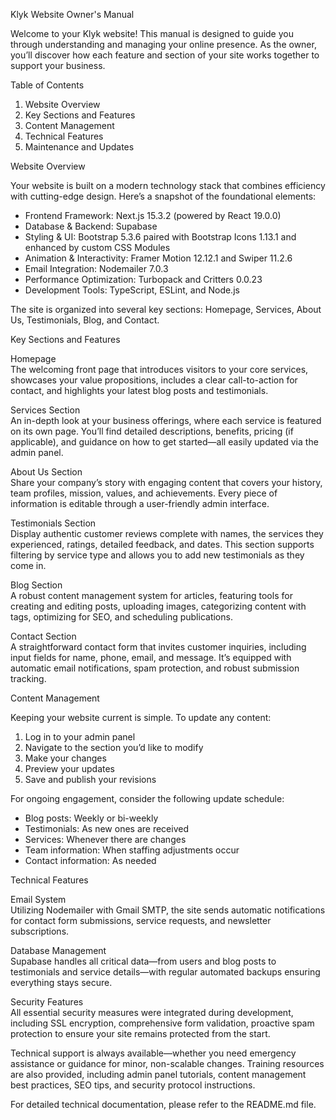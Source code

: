 Klyk Website Owner's Manual  

Welcome to your Klyk website! This manual is designed to guide you through understanding and managing your online presence. As the owner, you’ll discover how each feature and section of your site works together to support your business.  

Table of Contents  
1. Website Overview  
2. Key Sections and Features  
3. Content Management  
4. Technical Features  
5. Maintenance and Updates  

Website Overview  

Your website is built on a modern technology stack that combines efficiency with cutting-edge design. Here’s a snapshot of the foundational elements:  

- Frontend Framework: Next.js 15.3.2 (powered by React 19.0.0)  
- Database & Backend: Supabase  
- Styling & UI: Bootstrap 5.3.6 paired with Bootstrap Icons 1.13.1 and enhanced by custom CSS Modules  
- Animation & Interactivity: Framer Motion 12.12.1 and Swiper 11.2.6  
- Email Integration: Nodemailer 7.0.3  
- Performance Optimization: Turbopack and Critters 0.0.23  
- Development Tools: TypeScript, ESLint, and Node.js  

The site is organized into several key sections: Homepage, Services, About Us, Testimonials, Blog, and Contact.  

Key Sections and Features  

Homepage  
The welcoming front page that introduces visitors to your core services, showcases your value propositions, includes a clear call-to-action for contact, and highlights your latest blog posts and testimonials.  

Services Section  
An in-depth look at your business offerings, where each service is featured on its own page. You’ll find detailed descriptions, benefits, pricing (if applicable), and guidance on how to get started—all easily updated via the admin panel.  

About Us Section  
Share your company’s story with engaging content that covers your history, team profiles, mission, values, and achievements. Every piece of information is editable through a user-friendly admin interface.  

Testimonials Section  
Display authentic customer reviews complete with names, the services they experienced, ratings, detailed feedback, and dates. This section supports filtering by service type and allows you to add new testimonials as they come in.  

Blog Section  
A robust content management system for articles, featuring tools for creating and editing posts, uploading images, categorizing content with tags, optimizing for SEO, and scheduling publications.  

Contact Section  
A straightforward contact form that invites customer inquiries, including input fields for name, phone, email, and message. It’s equipped with automatic email notifications, spam protection, and robust submission tracking.  

Content Management  

Keeping your website current is simple. To update any content:  

1. Log in to your admin panel  
2. Navigate to the section you’d like to modify  
3. Make your changes  
4. Preview your updates  
5. Save and publish your revisions  

For ongoing engagement, consider the following update schedule:  
- Blog posts: Weekly or bi-weekly  
- Testimonials: As new ones are received  
- Services: Whenever there are changes  
- Team information: When staffing adjustments occur  
- Contact information: As needed  

Technical Features  

Email System  
Utilizing Nodemailer with Gmail SMTP, the site sends automatic notifications for contact form submissions, service requests, and newsletter subscriptions.  

Database Management  
Supabase handles all critical data—from users and blog posts to testimonials and service details—with regular automated backups ensuring everything stays secure.  

Security Features  
All essential security measures were integrated during development, including SSL encryption, comprehensive form validation, proactive spam protection to ensure your site remains protected from the start.  

Technical support is always available—whether you need emergency assistance or guidance for minor, non-scalable changes. Training resources are also provided, including admin panel tutorials, content management best practices, SEO tips, and security protocol instructions.  

For detailed technical documentation, please refer to the README.md file.